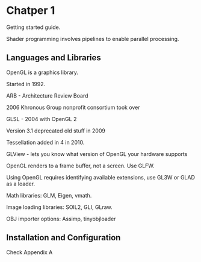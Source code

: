 # Chatper 1

Getting started guide. 

Shader programming involves pipelines to enable parallel processing.

## Languages and Libraries

OpenGL is a graphics library.

Started in 1992.

ARB - Architecture Review Board

2006 Khronous Group nonprofit consortium took over

GLSL - 2004 with OpenGL 2

Version 3.1 deprecated old stuff in 2009

Tessellation added in 4 in 2010.

GLView - lets you know what version of OpenGL your hardware supports

OpenGL renders to a frame buffer, not a screen. Use GLFW.

Using OpenGL requires identifying available extensions, use GL3W or GLAD as a loader.

Math libraries: GLM, Eigen, vmath.

Image loading libraries: SOIL2, GLI, GLraw.

OBJ importer options: Assimp, tinyobjloader

## Installation and Configuration

Check Appendix A